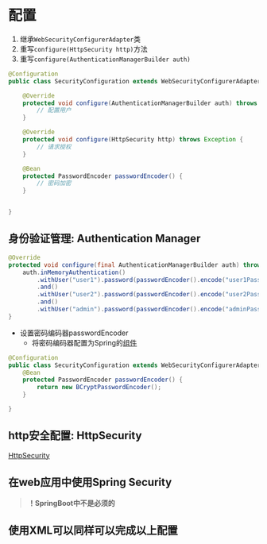 # 配置

1. 继承`WebSecurityConfigurerAdapter`类
2. 重写`configure(HttpSecurity http)`方法
3. 重写`configure(AuthenticationManagerBuilder auth)`

```java
@Configuration
public class SecurityConfiguration extends WebSecurityConfigurerAdapter {

    @Override
    protected void configure(AuthenticationManagerBuilder auth) throws Exception {
        // 配置用户
    }

    @Override
    protected void configure(HttpSecurity http) throws Exception {
        // 请求授权
    }

    @Bean
    protected PasswordEncoder passwordEncoder() {
        // 密码加密
    }


}
```

## 身份验证管理: Authentication Manager

```java
@Override
protected void configure(final AuthenticationManagerBuilder auth) throws Exception {
    auth.inMemoryAuthentication()
        .withUser("user1").password(passwordEncoder().encode("user1Pass")).roles("USER")
        .and()
        .withUser("user2").password(passwordEncoder().encode("user2Pass")).roles("USER")
        .and()
        .withUser("admin").password(passwordEncoder().encode("adminPass")).roles("ADMIN");
}
```

- 设置密码编码器passwordEncoder 
  - 将密码编码器配置为Spring的[组件](Spring_Component.md)  

```java
@Configuration
public class SecurityConfiguration extends WebSecurityConfigurerAdapter {
    @Bean
    protected PasswordEncoder passwordEncoder() {
        return new BCryptPasswordEncoder();
    }

}
```

## http安全配置: HttpSecurity 

[HttpSecurity](SpringBoot_SpringSecurity_Configuration_HttpSecurity.md)


## 在web应用中使用Spring Security

> **！SpringBoot中不是必须的**

## 使用XML可以同样可以完成以上配置

